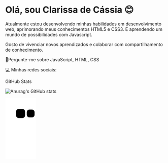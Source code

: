 # Olá, sou Clarissa de Cássia 😊


Atualmente estou desenvolvendo minhas habilidades em desenvolvimento web, aprimorando meus conhecimentos HTML5 e CSS3. E aprendendo um mundo de possibilidades com Javascript.

Gosto de vivenciar novos aprendizados e colaborar com compartilhamento de conhecimento.

💬Pergunte-me sobre JavaScript, HTML, CSS


💻 Minhas redes sociais:

 
  GitHub Stats
  

  ![Anurag's GitHub stats](https://github-readme-stats.vercel.app/api?username=ClariCassia&show_icons=true&theme=outrun)
  
<div> 
 
  ![Snake animation](https://github.com/ClariCassia/ClariCassia/blob/output/github-contribution-grid-snake.svg)

</div>
